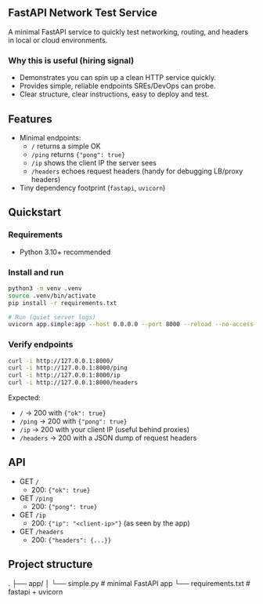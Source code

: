 
## FastAPI Network Test Service

A minimal FastAPI service to quickly test networking, routing, and headers in local or cloud environments.

### Why this is useful (hiring signal)
- Demonstrates you can spin up a clean HTTP service quickly.
- Provides simple, reliable endpoints SREs/DevOps can probe.
- Clear structure, clear instructions, easy to deploy and test.

## Features
- Minimal endpoints:
  - `/` returns a simple OK
  - `/ping` returns `{"pong": true}`
  - `/ip` shows the client IP the server sees
  - `/headers` echoes request headers (handy for debugging LB/proxy headers)
- Tiny dependency footprint (`fastapi`, `uvicorn`)

## Quickstart

### Requirements
- Python 3.10+ recommended

### Install and run
```bash
python3 -m venv .venv
source .venv/bin/activate
pip install -r requirements.txt

# Run (quiet server logs)
uvicorn app.simple:app --host 0.0.0.0 --port 8000 --reload --no-access-log
```

### Verify endpoints
```bash
curl -i http://127.0.0.1:8000/
curl -i http://127.0.0.1:8000/ping
curl -i http://127.0.0.1:8000/ip
curl -i http://127.0.0.1:8000/headers
```

Expected:
- `/` → 200 with `{"ok": true}`
- `/ping` → 200 with `{"pong": true}`
- `/ip` → 200 with your client IP (useful behind proxies)
- `/headers` → 200 with a JSON dump of request headers

## API

- GET `/`
  - 200: `{"ok": true}`
- GET `/ping`
  - 200: `{"pong": true}`
- GET `/ip`
  - 200: `{"ip": "<client-ip>"}` (as seen by the app)
- GET `/headers`
  - 200: `{"headers": {...}}`

## Project structure
.
├── app/
│ └── simple.py # minimal FastAPI app
└── requirements.txt # fastapi + uvicorn

